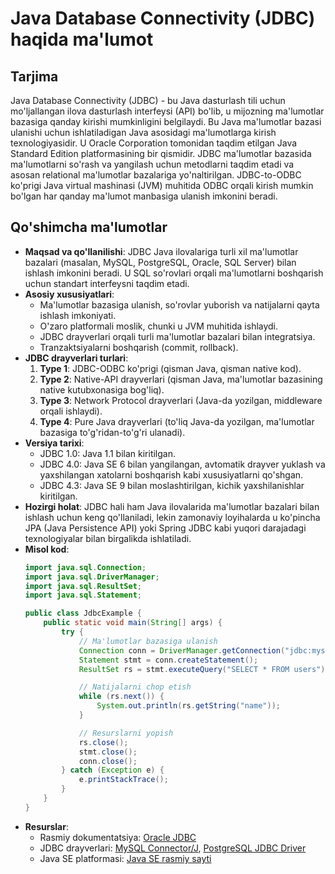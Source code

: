 # Java Database Connectivity (JDBC) haqida ma'lumot

## Tarjima
Java Database Connectivity (JDBC) - bu Java dasturlash tili uchun mo'ljallangan ilova dasturlash interfeysi (API) bo'lib, u mijozning ma'lumotlar bazasiga qanday kirishi mumkinligini belgilaydi. Bu Java ma'lumotlar bazasi ulanishi uchun ishlatiladigan Java asosidagi ma'lumotlarga kirish texnologiyasidir. U Oracle Corporation tomonidan taqdim etilgan Java Standard Edition platformasining bir qismidir. JDBC ma'lumotlar bazasida ma'lumotlarni so'rash va yangilash uchun metodlarni taqdim etadi va asosan relational ma'lumotlar bazalariga yo'naltirilgan. JDBC-to-ODBC ko'prigi Java virtual mashinasi (JVM) muhitida ODBC orqali kirish mumkin bo'lgan har qanday ma'lumot manbasiga ulanish imkonini beradi.

## Qo'shimcha ma'lumotlar
- **Maqsad va qo'llanilishi**: JDBC Java ilovalariga turli xil ma'lumotlar bazalari (masalan, MySQL, PostgreSQL, Oracle, SQL Server) bilan ishlash imkonini beradi. U SQL so'rovlari orqali ma'lumotlarni boshqarish uchun standart interfeysni taqdim etadi.
- **Asosiy xususiyatlari**:
  - Ma'lumotlar bazasiga ulanish, so'rovlar yuborish va natijalarni qayta ishlash imkoniyati.
  - O'zaro platformali moslik, chunki u JVM muhitida ishlaydi.
  - JDBC drayverlari orqali turli ma'lumotlar bazalari bilan integratsiya.
  - Tranzaktsiyalarni boshqarish (commit, rollback).
- **JDBC drayverlari turlari**:
  1. **Type 1**: JDBC-ODBC ko'prigi (qisman Java, qisman native kod).
  2. **Type 2**: Native-API drayverlari (qisman Java, ma'lumotlar bazasining native kutubxonasiga bog'liq).
  3. **Type 3**: Network Protocol drayverlari (Java-da yozilgan, middleware orqali ishlaydi).
  4. **Type 4**: Pure Java drayverlari (to'liq Java-da yozilgan, ma'lumotlar bazasiga to'g'ridan-to'g'ri ulanadi).
- **Versiya tarixi**:
  - JDBC 1.0: Java 1.1 bilan kiritilgan.
  - JDBC 4.0: Java SE 6 bilan yangilangan, avtomatik drayver yuklash va yaxshilangan xatolarni boshqarish kabi xususiyatlarni qo'shgan.
  - JDBC 4.3: Java SE 9 bilan moslashtirilgan, kichik yaxshilanishlar kiritilgan.
- **Hozirgi holat**: JDBC hali ham Java ilovalarida ma'lumotlar bazalari bilan ishlash uchun keng qo'llaniladi, lekin zamonaviy loyihalarda u ko'pincha JPA (Java Persistence API) yoki Spring JDBC kabi yuqori darajadagi texnologiyalar bilan birgalikda ishlatiladi.
- **Misol kod**:
  ```java
  import java.sql.Connection;
  import java.sql.DriverManager;
  import java.sql.ResultSet;
  import java.sql.Statement;

  public class JdbcExample {
      public static void main(String[] args) {
          try {
              // Ma'lumotlar bazasiga ulanish
              Connection conn = DriverManager.getConnection("jdbc:mysql://localhost:3306/testdb", "user", "password");
              Statement stmt = conn.createStatement();
              ResultSet rs = stmt.executeQuery("SELECT * FROM users");

              // Natijalarni chop etish
              while (rs.next()) {
                  System.out.println(rs.getString("name"));
              }

              // Resurslarni yopish
              rs.close();
              stmt.close();
              conn.close();
          } catch (Exception e) {
              e.printStackTrace();
          }
      }
  }
  ```
- **Resurslar**:
  - Rasmiy dokumentatsiya: [Oracle JDBC](https://docs.oracle.com/en/java/javase/17/docs/api/java.sql/javax/sql/package-summary.html)
  - JDBC drayverlari: [MySQL Connector/J](https://dev.mysql.com/downloads/connector/j/), [PostgreSQL JDBC Driver](https://jdbc.postgresql.org/)
  - Java SE platformasi: [Java SE rasmiy sayti](https://www.oracle.com/java/)
